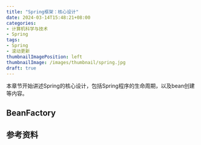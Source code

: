 ```yaml
---
title: "Spring框架：核心设计"
date: 2024-03-14T15:48:21+08:00
categories:
- 计算机科学与技术
- Spring
tags:
- Spring
- 滚动更新
thumbnailImagePosition: left
thumbnailImage: /images/thumbnail/spring.jpg
draft: true
---
```

本章节开始讲述Spring的核心设计，包括Spring程序的生命周期，以及bean创建等内容。
<!--more-->
## BeanFactory


## 参考资料